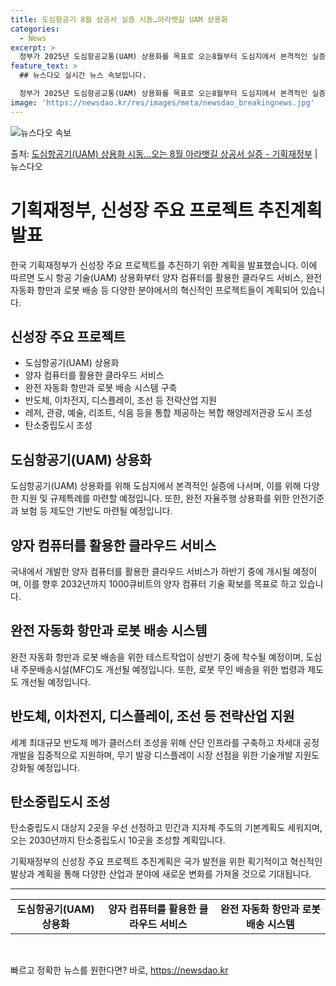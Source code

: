 ```yaml
---
title: 도심항공기 8월 상공서 실증 시동…아라뱃길 UAM 상용화
categories:
  - News
excerpt: >
  정부가 2025년 도심항공교통(UAM) 상용화를 목표로 오는8월부터 도심지에서 본격적인 실증에 나선다. 지난…
feature_text: >
  ## 뉴스다오 실시간 뉴스 속보입니다.

  정부가 2025년 도심항공교통(UAM) 상용화를 목표로 오는8월부터 도심지에서 본격적인 실증에 나선다. 지난…
image: 'https://newsdao.kr/res/images/meta/newsdao_breakingnews.jpg'
---
```


![뉴스다오 속보](https://newsdao.kr/res/images/meta/newsdao_breakingnews.jpg)

<p>출처: <a href="https://newsdao.kr/3151" rel="dofollow">도심항공기(UAM) 상용화 시동…오는 8월 아라뱃길 상공서 실증 - 기획재정부</a> | 뉴스다오</p>

<h1>기획재정부, 신성장 주요 프로젝트 추진계획 발표</h1>

<p data-ke-size="size16">한국 기획재정부가 신성장 주요 프로젝트를 추진하기 위한 계획을 발표했습니다. 이에 따르면 도시 항공 기술(UAM) 상용화부터 양자 컴퓨터를 활용한 클라우드 서비스, 완전 자동화 항만과 로봇 배송 등 다양한 분야에서의 혁신적인 프로젝트들이 계획되어 있습니다.</p>

<h2 data-ke-size="size26">신성장 주요 프로젝트</h2>

<ul>
  <li>도심항공기(UAM) 상용화</li>
  <li>양자 컴퓨터를 활용한 클라우드 서비스</li>
  <li>완전 자동화 항만과 로봇 배송 시스템 구축</li>
  <li>반도체, 이차전지, 디스플레이, 조선 등 전략산업 지원</li>
  <li>레저, 관광, 예술, 리조트, 식음 등을 통합 제공하는 복합 해양레저관광 도시 조성</li>
  <li>탄소중립도시 조성</li>
</ul>

<h2 data-ke-size="size26">도심항공기(UAM) 상용화</h2>

<p data-ke-size="size16">도심항공기(UAM) 상용화를 위해 도심지에서 본격적인 실증에 나서며, 이를 위해 다양한 지원 및 규제특례를 마련할 예정입니다. 또한, 완전 자율주행 상용화를 위한 안전기준과 보험 등 제도안 기반도 마련될 예정입니다.</p>

<h2 data-ke-size="size26">양자 컴퓨터를 활용한 클라우드 서비스</h2>

<p data-ke-size="size16">국내에서 개발한 양자 컴퓨터를 활용한 클라우드 서비스가 하반기 중에 개시될 예정이며, 이를 향후 2032년까지 1000큐비트의 양자 컴퓨터 기술 확보를 목표로 하고 있습니다.</p>

<h2 data-ke-size="size26">완전 자동화 항만과 로봇 배송 시스템</h2>

<p data-ke-size="size16">완전 자동화 항만과 로봇 배송을 위한 테스트작업이 상반기 중에 착수될 예정이며, 도심 내 주문배송시설(MFC)도 개선될 예정입니다. 또한, 로봇 무인 배송을 위한 법령과 제도도 개선될 예정입니다.</p>

<h2 data-ke-size="size26">반도체, 이차전지, 디스플레이, 조선 등 전략산업 지원</h2>

<p data-ke-size="size16">세계 최대규모 반도체 메가 클러스터 조성을 위해 산단 인프라를 구축하고 차세대 공정 개발을 집중적으로 지원하며, 무기 발광 디스플레이 시장 선점을 위한 기술개발 지원도 강화될 예정입니다.</p>

<h2 data-ke-size="size26">탄소중립도시 조성</h2>

<p data-ke-size="size16">탄소중립도시 대상지 2곳을 우선 선정하고 민간과 지자체 주도의 기본계획도 세워지며, 오는 2030년까지 탄소중립도시 10곳을 조성할 계획입니다.</p>

<p data-ke-size="size16">기획재정부의 신성장 주요 프로젝트 추진계획은 국가 발전을 위한 획기적이고 혁신적인 발상과 계획을 통해 다양한 산업과 분야에 새로운 변화를 가져올 것으로 기대됩니다.</p>

<hr>

<table>
	<tr>
		<td style="text-align: center; height: 17px;"><b>도심항공기(UAM) 상용화</b></td>
		<td style="text-align: center; height: 17px;"><b>양자 컴퓨터를 활용한 클라우드 서비스</b></td>
		<td style="text-align: center; height: 17px;"><b>완전 자동화 항만과 로봇 배송 시스템</b></td>
	</tr>
</table>

<p data-ke-size="size16">&nbsp;</p> 

빠르고 정확한 뉴스를 원한다면? 바로, <a href="https://newsdao.kr" rel="dofollow">https://newsdao.kr</a>



